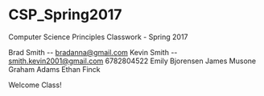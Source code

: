# CSP_Spring2017
Computer Science Principles Classwork - Spring 2017

Brad Smith -- bradanna@gmail.com
Kevin Smith -- smith.kevin2001@gmail.com 6782804522
Emily Bjorensen 
James Musone
Graham Adams
Ethan Finck

Welcome Class!

